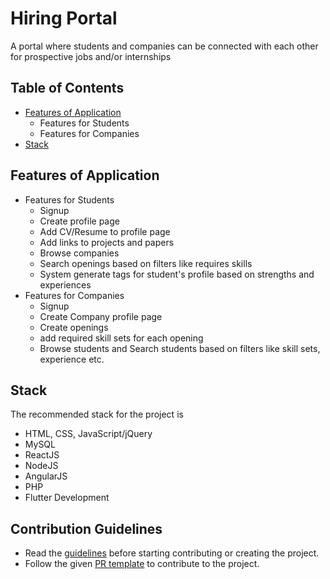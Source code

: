 # Hiring Portal

A portal where students and companies can be connected with each other for prospective jobs and/or internships

## Table of Contents
* [Features of Application](#features-of-application)
    * Features for Students
    * Features for Companies
* [Stack](#stack)

## Features of Application
* Features for Students
    * Signup
    * Create profile page
    * Add CV/Resume to profile page
    * Add links to projects and papers
    * Browse companies
    * Search openings based on filters like requires skills
    * System generate tags for student's profile based on strengths and experiences
* Features for Companies
    * Signup
    * Create Company profile page
    * Create openings
    * add required skill sets for each opening
    * Browse students and Search students based on filters like skill sets, experience etc.

## Stack
The recommended stack for the project is
* HTML, CSS, JavaScript/jQuery
* MySQL
* ReactJS
* NodeJS
* AngularJS
* PHP
* Flutter Development

## Contribution Guidelines
* Read the [guidelines](./CONTRIBUTORS.md) before starting contributing or creating the project.
* Follow the given [PR template](./PULL_REQUEST_TEMPLATE.md) to contribute to the project.
